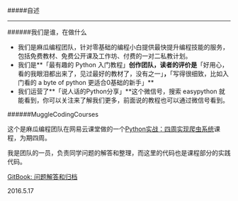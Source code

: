 #####自述

---
######我们是谁，在做什么

* 我们是麻瓜编程团队，针对零基础的编程小白提供最快提升编程技能的服务，包括免费教材、免费公开课及工作坊、付费的一对二私教计划。
* 我们是**「最有趣的 Python 入门教程」**创作团队，读者的评价是**「好用心，看的我眼泪都出来了，见过最好的教材了，没有之一」**，**「写得很细致，比如入门看的 a byte of python 更适合0基础的新手」**
* 我们运营了**「说人话的Python分享」**这个微信号，搜索 easypython 就能看到，你可以关注来了解我们更多，前面说的教程也可以通过微信号看到。

######MuggleCodingCourses

这个是麻瓜编程团队在网易云课堂做的一个[Python实战：四周实现爬虫系统](http://study.163.com/course/courseMain.htm?courseId=1002794001)课程，为期四周。

我是团队的一员，负责同学问题的解答和整理，而这里的代码也是课程部分的实践代码。

[GitBook: 问题解答和归档](https://www.gitbook.com/book/ajkipper/mugglecoding-questions/details)

2016.5.17
